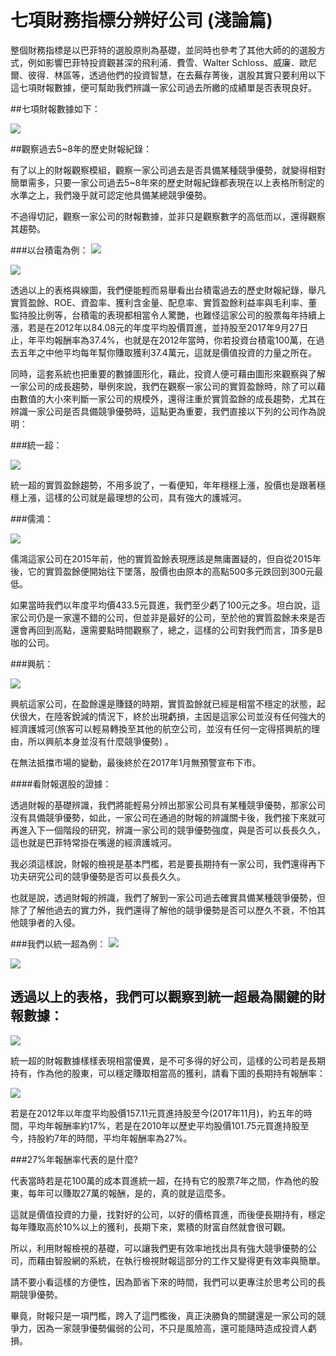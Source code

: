 # 七項財務指標分辨好公司 (淺論篇)


整個財務指標是以巴菲特的選股原則為基礎，並同時也參考了其他大師的的選股方式，例如影響巴菲特投資觀甚深的飛利浦．費雪、Walter Schloss、威廉．歐尼爾、彼得．林區等，透過他們的投資智慧，在去蕪存菁後，選股其實只要利用以下這七項財報數據，便可幫助我們辨識一家公司過去所繳的成績單是否表現良好。

 


##七項財報數據如下：


![](images/99913.jpg)

##觀察過去5~8年的歷史財報紀錄：


有了以上的財報觀察模組，觀察一家公司過去是否具備某種競爭優勢，就變得相對簡單需多，只要一家公司過去5~8年來的歷史財報紀錄都表現在以上表格所制定的水準之上，我們幾乎就可認定他具備某總競爭優勢。

 

不過得切記，觀察一家公司的財報數據，並非只是觀察數字的高低而以，還得觀察其趨勢。


###以台積電為例：
![](images/99914.jpg)


![](images/99915.jpg)

透過以上的表格與線圖，我們便能輕而易舉看出台積電過去的歷史財報紀錄，舉凡實質盈餘、ROE、資盈率、獲利含金量、配息率、實質盈餘利益率與毛利率、董監持股比例等，台積電的表現都相當令人驚艷，也難怪這家公司的股票每年持續上漲，若是在2012年以84.08元的年度平均股價買進，並持股至2017年9月27日止，年平均報酬率為37.4%，也就是在2012年當時，你若投資台積電100萬，在過去五年之中他平均每年幫你賺取獲利37.4萬元，這就是價值投資的力量之所在。


同時，這套系統也把重要的數據圖形化，藉此，投資人便可藉由圖形來觀察與了解一家公司的成長趨勢，舉例來說，我們在觀察一家公司的實質盈餘時，除了可以藉由數值的大小來判斷一家公司的規模外，還得注重於實質盈餘的成長趨勢，尤其在辨識一家公司是否具備競爭優勢時，這點更為重要，我們直接以下列的公司作為說明：

 

 

###統一超：

![](images/99916.jpg)


統一超的實質盈餘趨勢，不用多說了，一看便知，年年穩穩上漲，股價也是跟著穩穩上漲，這樣的公司就是最理想的公司，具有強大的護城河。

 

 

###儒鴻：


![](images/99917.jpg)





儒鴻這家公司在2015年前，他的實質盈餘表現應該是無庸置疑的，但自從2015年後，它的實質盈餘便開始往下墜落，股價也由原本的高點500多元跌回到300元最低。

 

如果當時我們以年度平均價433.5元買進，我們至少虧了100元之多。坦白說，這家公司仍是一家還不錯的公司，但並非是最好的公司，至於他的實質盈餘未來是否還會再回到高點，還需要點時間觀察了，總之，這樣的公司對我們而言，頂多是B咖的公司。

 

 

###興航：

![](images/99918.jpg)


興航這家公司，在盈餘還是賺錢的時期，實質盈餘就已經是相當不穩定的狀態，起伏很大，在陸客銳減的情況下，終於出現虧損，主因是這家公司並沒有任何強大的經濟護城河(旅客可以輕易轉換至其他的航空公司，並沒有任何一定得搭興航的理由，所以興航本身並沒有什麼競爭優勢) 。

 

在無法抵擋市場的變動，最後終於在2017年1月無預警宣布下市。

 

 

####看財報選股的證據：


透過財報的基礎辨識，我們將能輕易分辨出那家公司具有某種競爭優勢，那家公司沒有具備競爭優勢，如此，一家公司在通過的財報的辨識關卡後，我們接下來就可再進入下一個階段的研究，辨識一家公司的競爭優勢強度，與是否可以長長久久，這也就是巴菲特常掛在嘴邊的經濟護城河。


我必須這樣說，財報的檢視是基本門檻，若是要長期持有一家公司，我們還得再下功夫研究公司的競爭優勢是否可以長長久久。

 

也就是說，透過財報的辨識，我們了解到一家公司過去確實具備某種競爭優勢，但除了了解他過去的實力外，我們還得了解他的競爭優勢是否可以歷久不衰，不怕其他競爭者的入侵。

 

 

###我們以統一超為例：
![](images/99919.jpg)




![](images/99920.jpg)
## 透過以上的表格，我們可以觀察到統一超最為關鍵的財報數據：

![](images/99921.jpg)

統一超的財報數據樣樣表現相當優異，是不可多得的好公司，這樣的公司若是長期持有，作為他的股東，可以穩定賺取相當高的獲利，請看下圖的長期持有報酬率：

![](images/99922.jpg)


若是在2012年以年度平均股價157.11元買進持股至今(2017年11月)，約五年的時間，平均年報酬率約17%，若是在2010年以歷史平均股價101.75元買進持股至今，持股約7年的時間，平均年報酬率為27%。


###27%年報酬率代表的是什麼?

 

代表當時若是花100萬的成本買進統一超，在持有它的股票7年之間，作為他的股東，每年可以賺取27萬的報酬，是的，真的就是這麼多。


這就是價值投資的力量，找對好的公司，以好的價格買進，而後便長期持有，穩定每年賺取高於10%以上的獲利，長期下來，累積的財富自然就會很可觀。

 

所以，利用財報檢視的基礎，可以讓我們更有效率地找出具有強大競爭優勢的公司，而藉由智股網的系統，在執行檢視財報這部分的工作又變得更有效率與簡單。


請不要小看這樣的方便性，因為節省下來的時間，我們可以更專注於思考公司的長期競爭優勢。

 

畢竟，財報只是一項門檻，跨入了這門檻後，真正決勝負的關鍵還是一家公司的競爭力，因為一家競爭優勢偏弱的公司，不只是風險高，還可能隨時造成投資人虧損。